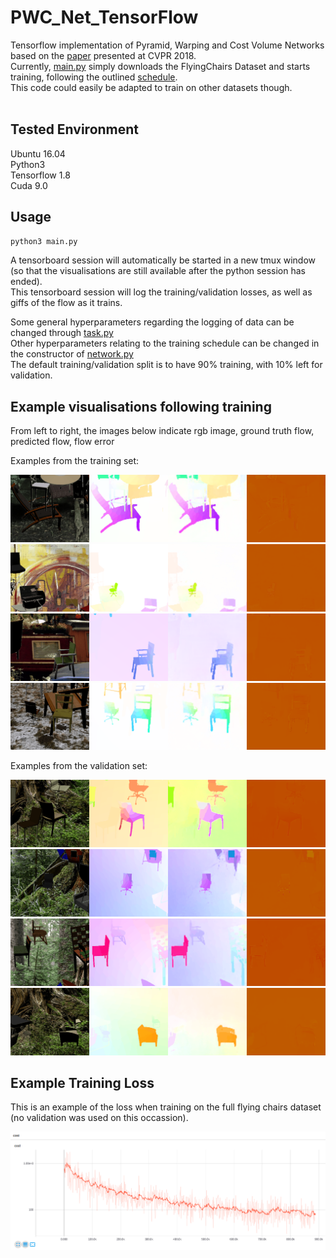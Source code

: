 # PWC_Net_TensorFlow

Tensorflow implementation of Pyramid, Warping and Cost Volume Networks based on the [paper](https://arxiv.org/abs/1709.02371) presented at CVPR 2018.<br />
Currently, [main.py](https://github.com/djl11/PWC_Net_TensorFlow/blob/master/main.py) simply downloads the FlyingChairs Dataset and starts training, following the outlined [schedule](https://arxiv.org/abs/1709.02371).<br />
This code could easily be adapted to train on other datasets though.<br /><br />

## Tested Environment

Ubuntu 16.04<br />
Python3<br />
Tensorflow 1.8<br />
Cuda 9.0<br />

## Usage

```python
python3 main.py
```

A tensorboard session will automatically be started in a new tmux window (so that the visualisations are still available after the python session has ended).<br />
This tensorboard session will log the training/validation losses, as well as giffs of the flow as it trains.

Some general hyperparameters regarding the logging of data can be changed through [task.py](https://github.com/djl11/PWC_Net_TensorFlow/blob/master/task.py)<br />
Other hyperparameters relating to the training schedule can be changed in the constructor of [network.py](https://github.com/djl11/PWC_Net_TensorFlow/blob/master/network.py)<br />
The default training/validation split is to have 90% training, with 10% left for validation. <br />


## Example visualisations following training

From left to right, the images below indicate rgb image, ground truth flow, predicted flow, flow error<br />

Examples from the training set:<br />

![Example Training Flow Result 1](readme_images/example_training_flow1.gif)<br />
![Example Training Flow Result 2](readme_images/example_training_flow2.gif)<br />
![Example Training Flow Result 3](readme_images/example_training_flow3.gif)<br />
![Example Training Flow Result 4](readme_images/example_training_flow4.gif)<br />

Examples from the validation set:<br />

![Example Validation Flow Result 1](readme_images/example_validation_flow1.gif)<br />
![Example Validation Flow Result 2](readme_images/example_validation_flow2.gif)<br />
![Example Validation Flow Result 3](readme_images/example_validation_flow3.gif)<br />
![Example Validation Flow Result 4](readme_images/example_validation_flow4.gif)<br />

## Example Training Loss

This is an example of the loss when training on the full flying chairs dataset (no validation was used on this occassion).<br />

![Example Loss](readme_images/example_loss.png)<br />
